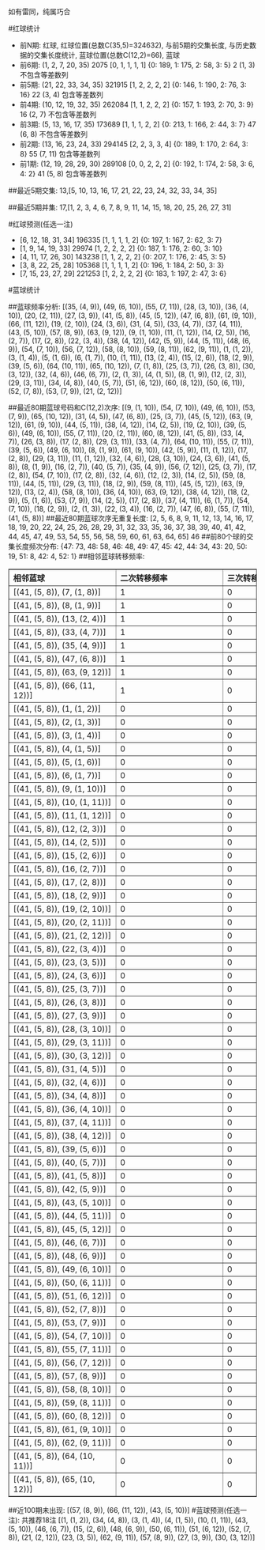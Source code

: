 <!-- 
.. title: 大乐透10033期(2010-03-24)数据分析报告
.. slug: dlott-10033-2010-03-24-report
.. date: 2010-03-25 08:00:00 UTC+08:00
.. tags: Lottery
.. link: 
.. description: 
.. type: text
-->

如有雷同，纯属巧合

<!-- TEASER_END-->

#红球统计

- 前N期: 红球, 红球位置(总数C(35,5)=324632), 与前5期的交集长度, 与历史数据的交集长度统计, 蓝球位置(总数C(12,2)=66), 蓝球
- 前6期: (1, 2, 7, 20, 35) 2075 [0, 1, 1, 1, 1] {0: 189, 1: 175, 2: 58, 3: 5} 2 (1, 3) 不包含等差数列
- 前5期: (21, 22, 33, 34, 35) 321915 [1, 2, 2, 2, 2] {0: 146, 1: 190, 2: 76, 3: 16} 22 (3, 4) 包含等差数列
- 前4期: (10, 12, 19, 32, 35) 262084 [1, 1, 2, 2, 2] {0: 157, 1: 193, 2: 70, 3: 9} 16 (2, 7) 不包含等差数列
- 前3期: (5, 13, 16, 17, 35) 173689 [1, 1, 1, 2, 2] {0: 213, 1: 166, 2: 44, 3: 7} 47 (6, 8) 不包含等差数列
- 前2期: (13, 16, 23, 24, 33) 294145 [2, 2, 3, 3, 4] {0: 189, 1: 170, 2: 64, 3: 8} 55 (7, 11) 包含等差数列
- 前1期: (12, 19, 28, 29, 30) 289108 [0, 0, 2, 2, 2] {0: 192, 1: 174, 2: 58, 3: 6, 4: 2} 41 (5, 8) 包含等差数列

##最近5期交集:
13,[5, 10, 13, 16, 17, 21, 22, 23, 24, 32, 33, 34, 35]

##最近5期并集:
17,[1, 2, 3, 4, 6, 7, 8, 9, 11, 14, 15, 18, 20, 25, 26, 27, 31]

#红球预测(任选一注)

- [6, 12, 18, 31, 34] 196335 [1, 1, 1, 1, 2] {0: 197, 1: 167, 2: 62, 3: 7}
- [1, 9, 14, 19, 33] 29974 [1, 2, 2, 2, 2] {0: 187, 1: 176, 2: 60, 3: 10}
- [4, 11, 17, 26, 30] 143238 [1, 1, 2, 2, 2] {0: 207, 1: 176, 2: 45, 3: 5}
- [3, 8, 22, 25, 28] 105368 [1, 1, 1, 1, 2] {0: 196, 1: 184, 2: 50, 3: 3}
- [7, 15, 23, 27, 29] 221253 [1, 2, 2, 2, 2] {0: 183, 1: 197, 2: 47, 3: 6}

#蓝球统计

##蓝球频率分析:
[(35, (4, 9)), (49, (6, 10)), (55, (7, 11)), (28, (3, 10)), (36, (4, 10)), (20, (2, 11)), (27, (3, 9)), (41, (5, 8)), (45, (5, 12)), (47, (6, 8)), (61, (9, 10)), (66, (11, 12)), (19, (2, 10)), (24, (3, 6)), (31, (4, 5)), (33, (4, 7)), (37, (4, 11)), (43, (5, 10)), (57, (8, 9)), (63, (9, 12)), (9, (1, 10)), (11, (1, 12)), (14, (2, 5)), (16, (2, 7)), (17, (2, 8)), (22, (3, 4)), (38, (4, 12)), (42, (5, 9)), (44, (5, 11)), (48, (6, 9)), (54, (7, 10)), (56, (7, 12)), (58, (8, 10)), (59, (8, 11)), (62, (9, 11)), (1, (1, 2)), (3, (1, 4)), (5, (1, 6)), (6, (1, 7)), (10, (1, 11)), (13, (2, 4)), (15, (2, 6)), (18, (2, 9)), (39, (5, 6)), (64, (10, 11)), (65, (10, 12)), (7, (1, 8)), (25, (3, 7)), (26, (3, 8)), (30, (3, 12)), (32, (4, 6)), (46, (6, 7)), (2, (1, 3)), (4, (1, 5)), (8, (1, 9)), (12, (2, 3)), (29, (3, 11)), (34, (4, 8)), (40, (5, 7)), (51, (6, 12)), (60, (8, 12)), (50, (6, 11)), (52, (7, 8)), (53, (7, 9)), (21, (2, 12))]

##最近80期蓝球号码和C(12,2)次序:
[(9, (1, 10)), (54, (7, 10)), (49, (6, 10)), (53, (7, 9)), (65, (10, 12)), (31, (4, 5)), (47, (6, 8)), (25, (3, 7)), (45, (5, 12)), (63, (9, 12)), (61, (9, 10)), (44, (5, 11)), (38, (4, 12)), (14, (2, 5)), (19, (2, 10)), (39, (5, 6)), (49, (6, 10)), (55, (7, 11)), (20, (2, 11)), (60, (8, 12)), (41, (5, 8)), (33, (4, 7)), (26, (3, 8)), (17, (2, 8)), (29, (3, 11)), (33, (4, 7)), (64, (10, 11)), (55, (7, 11)), (39, (5, 6)), (49, (6, 10)), (8, (1, 9)), (61, (9, 10)), (42, (5, 9)), (11, (1, 12)), (17, (2, 8)), (29, (3, 11)), (11, (1, 12)), (32, (4, 6)), (28, (3, 10)), (24, (3, 6)), (41, (5, 8)), (8, (1, 9)), (16, (2, 7)), (40, (5, 7)), (35, (4, 9)), (56, (7, 12)), (25, (3, 7)), (17, (2, 8)), (54, (7, 10)), (17, (2, 8)), (32, (4, 6)), (12, (2, 3)), (14, (2, 5)), (59, (8, 11)), (44, (5, 11)), (29, (3, 11)), (18, (2, 9)), (59, (8, 11)), (45, (5, 12)), (63, (9, 12)), (13, (2, 4)), (58, (8, 10)), (36, (4, 10)), (63, (9, 12)), (38, (4, 12)), (18, (2, 9)), (5, (1, 6)), (53, (7, 9)), (14, (2, 5)), (17, (2, 8)), (37, (4, 11)), (6, (1, 7)), (54, (7, 10)), (18, (2, 9)), (2, (1, 3)), (22, (3, 4)), (16, (2, 7)), (47, (6, 8)), (55, (7, 11)), (41, (5, 8))]
##最近80期蓝球次序无重复长度:
[2, 5, 6, 8, 9, 11, 12, 13, 14, 16, 17, 18, 19, 20, 22, 24, 25, 26, 28, 29, 31, 32, 33, 35, 36, 37, 38, 39, 40, 41, 42, 44, 45, 47, 49, 53, 54, 55, 56, 58, 59, 60, 61, 63, 64, 65] 46
##前80个球的交集长度频次分布:
{47: 73, 48: 58, 46: 48, 49: 47, 45: 42, 44: 34, 43: 20, 50: 19, 51: 8, 42: 4, 52: 1}
##相邻蓝球转移频率:
<table border="1" class="table table-striped dataframe">
  <thead>
    <tr style="text-align: left;">
      <th style="min-width: 200px;">相邻蓝球</th>
      <th style="min-width: 200px;">二次转移频率</th>
      <th style="min-width: 200px;">三次转移频率</th>
    </tr>
  </thead>
  <tbody>
    <tr>
      <td>    [(41, (5, 8)), (7, (1, 8))]</td>
      <td> 1</td>
      <td> 0</td>
    </tr>
    <tr>
      <td>    [(41, (5, 8)), (8, (1, 9))]</td>
      <td> 1</td>
      <td> 0</td>
    </tr>
    <tr>
      <td>   [(41, (5, 8)), (13, (2, 4))]</td>
      <td> 1</td>
      <td> 0</td>
    </tr>
    <tr>
      <td>   [(41, (5, 8)), (33, (4, 7))]</td>
      <td> 1</td>
      <td> 0</td>
    </tr>
    <tr>
      <td>   [(41, (5, 8)), (35, (4, 9))]</td>
      <td> 1</td>
      <td> 0</td>
    </tr>
    <tr>
      <td>   [(41, (5, 8)), (47, (6, 8))]</td>
      <td> 1</td>
      <td> 0</td>
    </tr>
    <tr>
      <td>  [(41, (5, 8)), (63, (9, 12))]</td>
      <td> 1</td>
      <td> 0</td>
    </tr>
    <tr>
      <td> [(41, (5, 8)), (66, (11, 12))]</td>
      <td> 1</td>
      <td> 0</td>
    </tr>
    <tr>
      <td>    [(41, (5, 8)), (1, (1, 2))]</td>
      <td> 0</td>
      <td> 0</td>
    </tr>
    <tr>
      <td>    [(41, (5, 8)), (2, (1, 3))]</td>
      <td> 0</td>
      <td> 0</td>
    </tr>
    <tr>
      <td>    [(41, (5, 8)), (3, (1, 4))]</td>
      <td> 0</td>
      <td> 0</td>
    </tr>
    <tr>
      <td>    [(41, (5, 8)), (4, (1, 5))]</td>
      <td> 0</td>
      <td> 0</td>
    </tr>
    <tr>
      <td>    [(41, (5, 8)), (5, (1, 6))]</td>
      <td> 0</td>
      <td> 0</td>
    </tr>
    <tr>
      <td>    [(41, (5, 8)), (6, (1, 7))]</td>
      <td> 0</td>
      <td> 0</td>
    </tr>
    <tr>
      <td>   [(41, (5, 8)), (9, (1, 10))]</td>
      <td> 0</td>
      <td> 0</td>
    </tr>
    <tr>
      <td>  [(41, (5, 8)), (10, (1, 11))]</td>
      <td> 0</td>
      <td> 0</td>
    </tr>
    <tr>
      <td>  [(41, (5, 8)), (11, (1, 12))]</td>
      <td> 0</td>
      <td> 0</td>
    </tr>
    <tr>
      <td>   [(41, (5, 8)), (12, (2, 3))]</td>
      <td> 0</td>
      <td> 0</td>
    </tr>
    <tr>
      <td>   [(41, (5, 8)), (14, (2, 5))]</td>
      <td> 0</td>
      <td> 0</td>
    </tr>
    <tr>
      <td>   [(41, (5, 8)), (15, (2, 6))]</td>
      <td> 0</td>
      <td> 0</td>
    </tr>
    <tr>
      <td>   [(41, (5, 8)), (16, (2, 7))]</td>
      <td> 0</td>
      <td> 0</td>
    </tr>
    <tr>
      <td>   [(41, (5, 8)), (17, (2, 8))]</td>
      <td> 0</td>
      <td> 0</td>
    </tr>
    <tr>
      <td>   [(41, (5, 8)), (18, (2, 9))]</td>
      <td> 0</td>
      <td> 0</td>
    </tr>
    <tr>
      <td>  [(41, (5, 8)), (19, (2, 10))]</td>
      <td> 0</td>
      <td> 0</td>
    </tr>
    <tr>
      <td>  [(41, (5, 8)), (20, (2, 11))]</td>
      <td> 0</td>
      <td> 0</td>
    </tr>
    <tr>
      <td>  [(41, (5, 8)), (21, (2, 12))]</td>
      <td> 0</td>
      <td> 0</td>
    </tr>
    <tr>
      <td>   [(41, (5, 8)), (22, (3, 4))]</td>
      <td> 0</td>
      <td> 0</td>
    </tr>
    <tr>
      <td>   [(41, (5, 8)), (23, (3, 5))]</td>
      <td> 0</td>
      <td> 0</td>
    </tr>
    <tr>
      <td>   [(41, (5, 8)), (24, (3, 6))]</td>
      <td> 0</td>
      <td> 0</td>
    </tr>
    <tr>
      <td>   [(41, (5, 8)), (25, (3, 7))]</td>
      <td> 0</td>
      <td> 0</td>
    </tr>
    <tr>
      <td>   [(41, (5, 8)), (26, (3, 8))]</td>
      <td> 0</td>
      <td> 0</td>
    </tr>
    <tr>
      <td>   [(41, (5, 8)), (27, (3, 9))]</td>
      <td> 0</td>
      <td> 0</td>
    </tr>
    <tr>
      <td>  [(41, (5, 8)), (28, (3, 10))]</td>
      <td> 0</td>
      <td> 0</td>
    </tr>
    <tr>
      <td>  [(41, (5, 8)), (29, (3, 11))]</td>
      <td> 0</td>
      <td> 0</td>
    </tr>
    <tr>
      <td>  [(41, (5, 8)), (30, (3, 12))]</td>
      <td> 0</td>
      <td> 0</td>
    </tr>
    <tr>
      <td>   [(41, (5, 8)), (31, (4, 5))]</td>
      <td> 0</td>
      <td> 0</td>
    </tr>
    <tr>
      <td>   [(41, (5, 8)), (32, (4, 6))]</td>
      <td> 0</td>
      <td> 0</td>
    </tr>
    <tr>
      <td>   [(41, (5, 8)), (34, (4, 8))]</td>
      <td> 0</td>
      <td> 0</td>
    </tr>
    <tr>
      <td>  [(41, (5, 8)), (36, (4, 10))]</td>
      <td> 0</td>
      <td> 0</td>
    </tr>
    <tr>
      <td>  [(41, (5, 8)), (37, (4, 11))]</td>
      <td> 0</td>
      <td> 0</td>
    </tr>
    <tr>
      <td>  [(41, (5, 8)), (38, (4, 12))]</td>
      <td> 0</td>
      <td> 0</td>
    </tr>
    <tr>
      <td>   [(41, (5, 8)), (39, (5, 6))]</td>
      <td> 0</td>
      <td> 0</td>
    </tr>
    <tr>
      <td>   [(41, (5, 8)), (40, (5, 7))]</td>
      <td> 0</td>
      <td> 0</td>
    </tr>
    <tr>
      <td>   [(41, (5, 8)), (41, (5, 8))]</td>
      <td> 0</td>
      <td> 0</td>
    </tr>
    <tr>
      <td>   [(41, (5, 8)), (42, (5, 9))]</td>
      <td> 0</td>
      <td> 0</td>
    </tr>
    <tr>
      <td>  [(41, (5, 8)), (43, (5, 10))]</td>
      <td> 0</td>
      <td> 0</td>
    </tr>
    <tr>
      <td>  [(41, (5, 8)), (44, (5, 11))]</td>
      <td> 0</td>
      <td> 0</td>
    </tr>
    <tr>
      <td>  [(41, (5, 8)), (45, (5, 12))]</td>
      <td> 0</td>
      <td> 0</td>
    </tr>
    <tr>
      <td>   [(41, (5, 8)), (46, (6, 7))]</td>
      <td> 0</td>
      <td> 0</td>
    </tr>
    <tr>
      <td>   [(41, (5, 8)), (48, (6, 9))]</td>
      <td> 0</td>
      <td> 0</td>
    </tr>
    <tr>
      <td>  [(41, (5, 8)), (49, (6, 10))]</td>
      <td> 0</td>
      <td> 0</td>
    </tr>
    <tr>
      <td>  [(41, (5, 8)), (50, (6, 11))]</td>
      <td> 0</td>
      <td> 0</td>
    </tr>
    <tr>
      <td>  [(41, (5, 8)), (51, (6, 12))]</td>
      <td> 0</td>
      <td> 0</td>
    </tr>
    <tr>
      <td>   [(41, (5, 8)), (52, (7, 8))]</td>
      <td> 0</td>
      <td> 0</td>
    </tr>
    <tr>
      <td>   [(41, (5, 8)), (53, (7, 9))]</td>
      <td> 0</td>
      <td> 0</td>
    </tr>
    <tr>
      <td>  [(41, (5, 8)), (54, (7, 10))]</td>
      <td> 0</td>
      <td> 0</td>
    </tr>
    <tr>
      <td>  [(41, (5, 8)), (55, (7, 11))]</td>
      <td> 0</td>
      <td> 0</td>
    </tr>
    <tr>
      <td>  [(41, (5, 8)), (56, (7, 12))]</td>
      <td> 0</td>
      <td> 0</td>
    </tr>
    <tr>
      <td>   [(41, (5, 8)), (57, (8, 9))]</td>
      <td> 0</td>
      <td> 0</td>
    </tr>
    <tr>
      <td>  [(41, (5, 8)), (58, (8, 10))]</td>
      <td> 0</td>
      <td> 0</td>
    </tr>
    <tr>
      <td>  [(41, (5, 8)), (59, (8, 11))]</td>
      <td> 0</td>
      <td> 0</td>
    </tr>
    <tr>
      <td>  [(41, (5, 8)), (60, (8, 12))]</td>
      <td> 0</td>
      <td> 0</td>
    </tr>
    <tr>
      <td>  [(41, (5, 8)), (61, (9, 10))]</td>
      <td> 0</td>
      <td> 0</td>
    </tr>
    <tr>
      <td>  [(41, (5, 8)), (62, (9, 11))]</td>
      <td> 0</td>
      <td> 0</td>
    </tr>
    <tr>
      <td> [(41, (5, 8)), (64, (10, 11))]</td>
      <td> 0</td>
      <td> 0</td>
    </tr>
    <tr>
      <td> [(41, (5, 8)), (65, (10, 12))]</td>
      <td> 0</td>
      <td> 0</td>
    </tr>
  </tbody>
</table>
##近100期未出现:
[(57, (8, 9)), (66, (11, 12)), (43, (5, 10))]
#蓝球预测(任选一注):
共推荐18注
[(1, (1, 2)), (34, (4, 8)), (3, (1, 4)), (4, (1, 5)), (10, (1, 11)), (43, (5, 10)), (46, (6, 7)), (15, (2, 6)), (48, (6, 9)), (50, (6, 11)), (51, (6, 12)), (52, (7, 8)), (21, (2, 12)), (23, (3, 5)), (62, (9, 11)), (57, (8, 9)), (27, (3, 9)), (30, (3, 12))]

